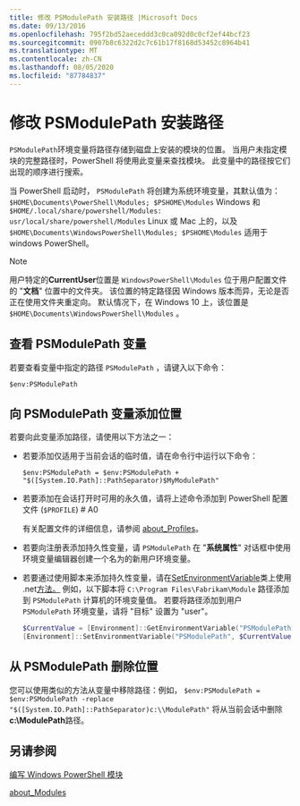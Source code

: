 ```yaml
---
title: 修改 PSModulePath 安装路径 |Microsoft Docs
ms.date: 09/13/2016
ms.openlocfilehash: 795f2bd52aeceddd3c0ca092d0c0cf2ef44bcf23
ms.sourcegitcommit: 0907b8c6322d2c7c61b17f8168d53452c8964b41
ms.translationtype: MT
ms.contentlocale: zh-CN
ms.lasthandoff: 08/05/2020
ms.locfileid: "87784837"
---
```

# <a name="modifying-the-psmodulepath-installation-path"></a>修改 PSModulePath 安装路径

`PSModulePath`环境变量将路径存储到磁盘上安装的模块的位置。 当用户未指定模块的完整路径时，PowerShell 将使用此变量来查找模块。 此变量中的路径按它们出现的顺序进行搜索。

当 PowerShell 启动时， `PSModulePath` 将创建为系统环境变量，其默认值为： `$HOME\Documents\PowerShell\Modules; $PSHOME\Modules` Windows 和 `$HOME/.local/share/powershell/Modules: usr/local/share/powershell/Modules` Linux 或 Mac 上的，以及 `$HOME\Documents\WindowsPowerShell\Modules; $PSHOME\Modules` 适用于 windows PowerShell。

> [!NOTE]
> 用户特定的**CurrentUser**位置是 `WindowsPowerShell\Modules` 位于用户配置文件的 "**文档**" 位置中的文件夹。 该位置的特定路径因 Windows 版本而异，无论是否正在使用文件夹重定向。 默认情况下，在 Windows 10 上，该位置是 `$HOME\Documents\WindowsPowerShell\Modules` 。

## <a name="to-view-the-psmodulepath-variable"></a>查看 PSModulePath 变量

若要查看变量中指定的路径 `PSModulePath` ，请键入以下命令：

`$env:PSModulePath`

## <a name="to-add-locations-to-the-psmodulepath-variable"></a>向 PSModulePath 变量添加位置

若要向此变量添加路径，请使用以下方法之一：

- 若要添加仅适用于当前会话的临时值，请在命令行中运行以下命令：

  `$env:PSModulePath = $env:PSModulePath + "$([System.IO.Path]::PathSeparator)$MyModulePath"`

- 若要添加在会话打开时可用的永久值，请将上述命令添加到 PowerShell 配置文件 (`$PROFILE`) # A0

  有关配置文件的详细信息，请参阅 [about_Profiles](/powershell/module/microsoft.powershell.core/about/about_profiles)。

- 若要向注册表添加持久性变量，请 `PSModulePath` 在 "**系统属性**" 对话框中使用环境变量编辑器创建一个名为的新用户环境变量。

- 若要通过使用脚本来添加持久性变量，请在[SetEnvironmentVariable](/dotnet/api/system.environment.setenvironmentvariable)类上使用 .net[方法。](/dotnet/api/system.environment) 例如，以下脚本将 `C:\Program Files\Fabrikam\Module` 路径添加到 `PSModulePath` 计算机的环境变量值。 若要将路径添加到用户 `PSModulePath` 环境变量，请将 "目标" 设置为 "user"。

  ```powershell
  $CurrentValue = [Environment]::GetEnvironmentVariable("PSModulePath", "Machine")
  [Environment]::SetEnvironmentVariable("PSModulePath", $CurrentValue + [System.IO.Path]::PathSeparator + "C:\Program Files\Fabrikam\Modules", "Machine")

  ```

## <a name="to-remove-locations-from-the-psmodulepath"></a>从 PSModulePath 删除位置

您可以使用类似的方法从变量中移除路径：例如， `$env:PSModulePath = $env:PSModulePath -replace "$([System.IO.Path]::PathSeparator)c:\\ModulePath"` 将从当前会话中删除**c:\ModulePath**路径。

## <a name="see-also"></a>另请参阅

[编写 Windows PowerShell 模块](./writing-a-windows-powershell-module.md)

[about_Modules](/powershell/module/microsoft.powershell.core/about/about_modules)
